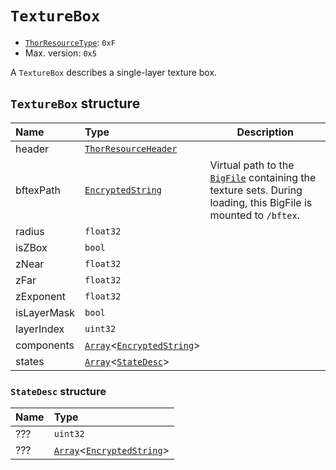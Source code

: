 # `TextureBox`

- [`ThorResourceType`](./index.md#thorresourcetype-enum): `0xF`
- Max. version: `0x5`

A `TextureBox` describes a single-layer texture box.

## `TextureBox` structure

| Name | Type | Description |
| :-- | :-- | --- |
| header | [`ThorResourceHeader`](./index.md#thorresourceheader-structure) |  |
| bftexPath | [`EncryptedString`](../base.md#encryptedstring-structure) | Virtual path to the [`BigFile`](../bigfile.md#bigfile-structure) containing the texture sets. During loading, this BigFile is mounted to `/bftex`. |
| radius | `float32` |  |
| isZBox | `bool` |  |
| zNear | `float32` |  |
| zFar | `float32` |  |
| zExponent | `float32` |  |
| isLayerMask | `bool` |  |
| layerIndex | `uint32` |  |
| components | [`Array`](../base.md#array-structure)<[`EncryptedString`](../base.md#encryptedstring-structure)> |  |
| states | [`Array`](../base.md#array-structure)<[`StateDesc`](#statedesc-structure)> |  |

### `StateDesc` structure

| Name | Type |
| :-- | :-- |
| ??? | `uint32` |
| ??? | [`Array`](../base.md#array-structure)<[`EncryptedString`](../base.md#encryptedstring-structure)> |
